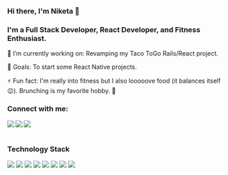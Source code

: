 ### Hi there, I'm Niketa 👋

### I'm a Full Stack Developer, React Developer, and Fitness Enthusiast.

 🔭 I’m currently working on: Revamping my Taco ToGo Rails/React project.
 
 🥅 Goals: To start some React Native projects.
 
 ⚡ Fun fact: I'm really into fitness but I also looooove food (it balances itself 😉). Brunching is my favorite hobby. 🍾
 
 ### Connect with me:
 <img src="https://img.shields.io/badge/LinkedIn-0077B5?style=for-the-badge&logo=linkedin&logoColor=white" align="left"/> 
 <img src="https://img.shields.io/badge/Instagram-E4405F?style=for-the-badge&logo=instagram&logoColor=white" align="left"/> 
 <img src="https://img.shields.io/badge/Medium-12100E?style=for-the-badge&logo=medium&logoColor=white" align="left"/>
 <br/>
 <br/>
 
 ### Technology Stack
 <img src="https://img.shields.io/badge/HTML5-E34F26?style=for-the-badge&logo=html5&logoColor=white" /> <img src="https://img.shields.io/badge/CSS3-1572B6?style=for-the-badge&logo=css3&logoColor=white" /> <img src="https://img.shields.io/badge/JavaScript-323330?style=for-the-badge&logo=javascript&logoColor=F7DF1E" />  <img src="https://img.shields.io/badge/Ruby-CC342D?style=for-the-badge&logo=ruby&logoColor=white" /> <img src="https://img.shields.io/badge/Ruby_on_Rails-CC0000?style=for-the-badge&logo=ruby-on-rails&logoColor=white" /> <img src="https://img.shields.io/badge/React-20232A?style=for-the-badge&logo=react&logoColor=61DAFB" />  <img src="https://img.shields.io/badge/React_Router-CA4245?style=for-the-badge&logo=react-router&logoColor=white" /> <img src="https://img.shields.io/badge/MySQL-00000F?style=for-the-badge&logo=mysql&logoColor=white" />


<!--
**NiketaJen/niketajen** is a ✨ _special_ ✨ repository because its `README.md` (this file) appears on your GitHub profile.

Here are some ideas to get you started:

- 🔭 I’m currently working on ...
- 🌱 I’m currently learning ...
- 👯 I’m looking to collaborate on ...
- 🤔 I’m looking for help with ...
- 💬 Ask me about ...
- 📫 How to reach me: ...
- ⚡ Fun fact: I'm really into fitness but I also looooove food (it balances itself 😉). Brunching is my favorite hobby. 🍾
-->
